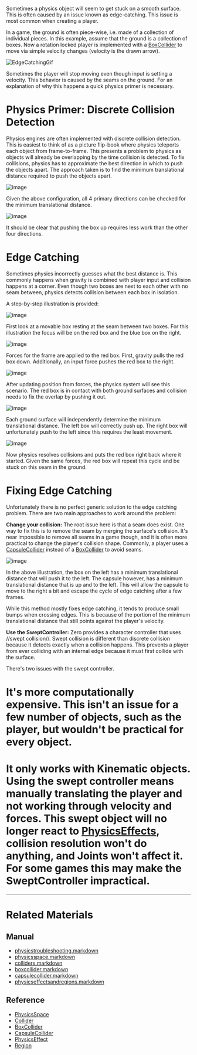 Sometimes a physics object will seem to get stuck on a smooth surface. This is often caused by an issue known as edge-catching. This issue is most common when creating a player.

In a game, the ground is often piece-wise, i.e. made of a collection of individual pieces. In this example, assume that the ground is a collection of boxes. Now a rotation locked player is implemented with a [BoxCollider](https://github.com/ZilchEngine/ZilchDocs/blob/master/zero_editor_documentation/zeromanual/physics/physicstroubleshooting/colliders/boxcollider.markdown) to move via simple velocity changes (velocity is the drawn arrow). 



![EdgeCatchingGif](https://raw.githubusercontent.com/ZilchEngine/ZilchFiles/master/doc_files/46367.gif)


Sometimes the player will stop moving even though input is setting a velocity. This behavior is caused by the seams on the ground. For an explanation of why this happens a quick physics primer is necessary.

 #  Physics Primer: Discrete Collision Detection
Physics engines are often implemented with discrete collision detection. This is easiest to think of as a picture flip-book where physics teleports each object from frame-to-frame. This presents a problem to physics as objects will already be overlapping by the time collision is detected. To fix collisions, physics has to approximate the best direction in which to push the objects apart. The approach taken is to find the minimum translational distance required to push the objects apart.



![image](https://raw.githubusercontent.com/ZilchEngine/ZilchFiles/master/doc_files/46368.png)

Given the above configuration, all 4 primary directions can be checked for the minimum translational distance.



![image](https://raw.githubusercontent.com/ZilchEngine/ZilchFiles/master/doc_files/46370.png)

It should be clear that pushing the box up requires less work than the other four directions.

 #  Edge Catching
Sometimes physics incorrectly guesses what the best distance is. This commonly happens when gravity is combined with player input and collision happens at a corner. Even though two boxes are next to each other with no seam between, physics detects collision between each box in isolation.

A step-by-step illustration is provided:



![image](https://raw.githubusercontent.com/ZilchEngine/ZilchFiles/master/doc_files/46372.png)

First look at a movable box resting at the seam between two boxes. For this illustration the focus will be on the red box and the blue box on the right.



![image](https://raw.githubusercontent.com/ZilchEngine/ZilchFiles/master/doc_files/46374.png)

Forces for the frame are applied to the red box.  First, gravity pulls the red box down. Additionally, an input force pushes the red box to the right.



![image](https://raw.githubusercontent.com/ZilchEngine/ZilchFiles/master/doc_files/46376.png)

After updating position from forces, the physics system will see this scenario. The red box is in contact with both ground surfaces and collision needs to fix the overlap by pushing it out.



![image](https://raw.githubusercontent.com/ZilchEngine/ZilchFiles/master/doc_files/46378.png)

Each ground surface will independently determine the minimum translational distance. The left box will correctly push up. The right box will unfortunately push to the left since this requires the least movement.



![image](https://raw.githubusercontent.com/ZilchEngine/ZilchFiles/master/doc_files/46380.png)

Now physics resolves collisions and puts the red box right back where it started. Given the same forces, the red box will repeat this cycle and be stuck on this seam in the ground.

 #  Fixing Edge Catching

Unfortunately there is no perfect generic solution to the edge catching problem. There are two main approaches to work around the problem:

**Change your collision:** The root issue here is that a seam does exist. One way to fix this is to remove the seam by merging the surface's collision. It's near impossible to remove all seams in a game though, and it is often more practical to change the player's collision shape. Commonly, a player uses a [CapsuleCollider](https://github.com/ZilchEngine/ZilchDocs/blob/master/zero_editor_documentation/zeromanual/physics/physicstroubleshooting/colliders/capsulecollider.markdown) instead of a [BoxCollider](https://github.com/ZilchEngine/ZilchDocs/blob/master/zero_editor_documentation/zeromanual/physics/physicstroubleshooting/colliders/boxcollider.markdown) to avoid seams.



![image](https://raw.githubusercontent.com/ZilchEngine/ZilchFiles/master/doc_files/46382.png)

In the above illustration, the box on the left has a minimum translational distance that will push it to the left. The capsule however, has a minimum translational distance that is up and to the left. This will allow the capsule to move to the right a bit and escape the cycle of edge catching after a few frames. 

While this method mostly fixes edge catching, it tends to produce small bumps when crossing edges. This is because of the portion of the minimum translational distance that still points against the player's velocity.

**Use the SweptController:** Zero provides a character controller that uses //swept collision//. Swept collision is different than discrete collision because it detects exactly when a collision happens. This prevents a player from ever colliding with an internal edge because it must first collide with the surface.

There's two issues with the swept controller.
 # It's more computationally expensive. This isn't an issue for a few number of objects, such as the player, but wouldn't be practical for every object.
 # It only works with Kinematic objects. Using the swept controller means manually translating the player and not working through velocity and forces. This swept object will no longer react to [PhysicsEffects](https://github.com/ZilchEngine/ZilchDocs/blob/master/zero_editor_documentation/zeromanual/physics/physicstroubleshooting/physicseffectsandregions.markdown), collision resolution won't do anything, and Joints won't affect it. For some games this may make the SweptController impractical.

---
 #  Related Materials
 ##  Manual
- [physicstroubleshooting.markdown](https://github.com/ZilchEngine/ZilchDocs/blob/master/zero_editor_documentation/zeromanual/physics/physicstroubleshooting.markdown)
- [physicsspace.markdown](https://github.com/ZilchEngine/ZilchDocs/blob/master/zero_editor_documentation/zeromanual/physics/physicstroubleshooting/physicsspace.markdown)
- [colliders.markdown](https://github.com/ZilchEngine/ZilchDocs/blob/master/zero_editor_documentation/zeromanual/physics/physicstroubleshooting/colliders.markdown)
- [boxcollider.markdown](https://github.com/ZilchEngine/ZilchDocs/blob/master/zero_editor_documentation/zeromanual/physics/physicstroubleshooting/colliders/boxcollider.markdown)
- [capsulecollider.markdown](https://github.com/ZilchEngine/ZilchDocs/blob/master/zero_editor_documentation/zeromanual/physics/physicstroubleshooting/colliders/capsulecollider.markdown)
- [physicseffectsandregions.markdown](https://github.com/ZilchEngine/ZilchDocs/blob/master/zero_editor_documentation/zeromanual/physics/physicstroubleshooting/physicseffectsandregions.markdown)
 ##  Reference
- [PhysicsSpace](https://github.com/ZilchEngine/ZilchDocs/blob/master/code_reference/class_reference/physicsspace.markdown)
- [Collider](https://github.com/ZilchEngine/ZilchDocs/blob/master/code_reference/class_reference/collider.markdown)
- [BoxCollider](https://github.com/ZilchEngine/ZilchDocs/blob/master/code_reference/class_reference/boxcollider.markdown)
- [CapsuleCollider](https://github.com/ZilchEngine/ZilchDocs/blob/master/code_reference/class_reference/capsulecollider.markdown)
- [PhysicsEffect](https://github.com/ZilchEngine/ZilchDocs/blob/master/code_reference/class_reference/physicseffect.markdown)
- [Region](https://github.com/ZilchEngine/ZilchDocs/blob/master/code_reference/class_reference/region.markdown) 

 